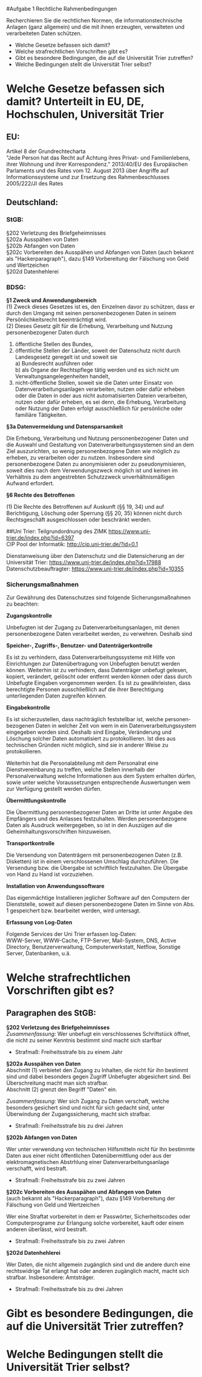 #Aufgabe 1 Rechtliche Rahmenbedingungen  
  

Recherchieren Sie die rechtlichen Normen, die informationstechnische Anlagen (ganz allgemein) und die mit ihnen erzeugten, verwalteten und verarbeiteten Daten schützen.  

* Welche Gesetze befassen sich damit? 
* Welche strafrechtlichen Vorschriften gibt es?
* Gibt es besondere Bedingungen, die auf die Universität Trier zutreffen?
* Welche Bedingungen stellt die Universität Trier selbst?
  
# Welche Gesetze befassen sich damit? Unterteilt in EU, DE, Hochschulen, Universität Trier
## EU:
Artikel 8 der Grundrechtecharta  
"Jede Person hat das Recht auf Achtung ihres Privat- und Familienlebens, ihrer Wohnung und ihrer Korrespondenz."
2013/40/EU des Europäischen Parlaments und des Rates vom 12. August 2013 über Angriffe auf Informationssysteme und zur Ersetzung des Rahmenbeschlusses 2005/222/JI des Rates
  

## Deutschland:
### StGB:
§202 Verletzung des Briefgeheimnisses  
§202a Ausspähen von Daten  
§202b Abfangen von Daten  
§202c Vorbereiten des Ausspähen und Abfangen von Daten (auch bekannt als "Hackerparagraph"), dazu §149 Vorbereitung der Fälschung von Geld und Wertzeichen  
§202d Datenhehlerei  
### BDSG:

__§1 Zweck und Anwendungsbereich__   
(1) Zweck dieses Gesetzes ist es, den Einzelnen davor zu schützen, dass er durch den Umgang mit seinen personenbezogenen Daten in seinem Persönlichkeitsrecht beeinträchtigt wird.  
(2) Dieses Gesetz gilt für die Erhebung, Verarbeitung und Nutzung personenbezogener Daten durch   
1. öffentliche Stellen des Bundes,  
2. öffentliche Stellen der Länder, soweit der Datenschutz nicht durch Landesgesetz geregelt ist und soweit sie  
      a) Bundesrecht ausführen oder  
      b) als Organe der Rechtspflege tätig werden und es sich nicht um Verwaltungsangelegenheiten handelt,  
3. nicht-öffentliche Stellen, soweit sie die Daten unter Einsatz von Datenverarbeitungsanlagen verarbeiten, nutzen oder dafür erheben oder die Daten in oder aus nicht automatisierten Dateien verarbeiten, nutzen oder dafür erheben, es sei denn, die Erhebung, Verarbeitung oder Nutzung der Daten erfolgt ausschließlich für persönliche oder familiäre Tätigkeiten.  
  
__§3a Datenvermeidung und Datensparsamkeit__  
  
Die Erhebung, Verarbeitung und Nutzung personenbezogener Daten und die Auswahl und Gestaltung von Datenverarbeitungssystemen sind an dem Ziel auszurichten, so wenig personenbezogene Daten wie möglich zu erheben, zu verarbeiten oder zu nutzen. Insbesondere sind personenbezogene Daten zu anonymisieren oder zu pseudonymisieren, soweit dies nach dem Verwendungszweck möglich ist und keinen im Verhältnis zu dem angestrebten Schutzzweck unverhältnismäßigen Aufwand erfordert.  
  
__§6 Rechte des Betroffenen__  
  
(1) Die Rechte des Betroffenen auf Auskunft (§§ 19, 34) und auf Berichtigung, Löschung oder Sperrung (§§ 20, 35) können nicht durch Rechtsgeschäft ausgeschlossen oder beschränkt werden.  
  
##Uni Trier:
Teilgrundordnung des ZIMK https://www.uni-trier.de/index.php?id=6397  
CIP Pool der Informatik: http://cip.uni-trier.de/?id=0.1  

Dienstanweisung über den Datenschutz und die Datensicherung an der Universität Trier: https://www.uni-trier.de/index.php?id=17988  
Datenschutzbeauftragter: https://www.uni-trier.de/index.php?id=10355  

### Sicherungsmaßnahmen
  
Zur Gewährung des Datenschutzes sind folgende Sicherungsmaßnahmen zu beachten:  
  
__Zugangskontrolle__ 

Unbefugten ist der Zugang zu Datenverarbeitungsanlagen, mit denen personenbezogene Daten verarbeitet werden, zu verwehren. Deshalb sind

__Speicher-, Zugriffs-, Benutzer- und Datenträgerkontrolle__

Es ist zu verhindern, dass Datenverarbeitungssysteme mit Hilfe von Einrichtungen zur Datenübertragung von Unbefugten benutzt werden können. Weiterhin ist zu verhindern, dass Datenträger unbefugt gelesen, kopiert, verändert, gelöscht oder entfernt werden können oder dass durch Unbefugte Eingaben vorgenommen werden. Es ist zu gewährleisten, dass berechtigte Personen ausschließlich auf die ihrer Berechtigung unterliegenden Daten zugreifen können.
  
__Eingabekontrolle__  
  
Es ist sicherzustellen, dass nachträglich feststellbar ist, welche personen-bezogenen Daten in welcher Zeit von wem in ein Datenverarbeitungssystem eingegeben worden sind. Deshalb sind Eingabe, Veränderung und Löschung solcher Daten automatisiert zu protokollieren. Ist dies aus technischen Gründen nicht möglich, sind sie in anderer Weise zu protokollieren.
  
Weiterhin hat die Personalabteilung mit dem Personalrat eine Dienstvereinbarung zu treffen, welche Stellen innerhalb der Personalverwaltung welche Informationen aus dem System erhalten dürfen, sowie unter welche Voraussetzungen entsprechende Auswertungen wem zur Verfügung gestellt werden dürfen.
  
__Übermittlungskontrolle__  
  
Die Übermittlung personenbezogener Daten an Dritte ist unter Angabe des Empfängers und des Anlasses festzuhalten. Werden personenbezogene Daten als Ausdruck weitergegeben, so ist in den Auszügen auf die Geheimhaltungsvorschriften hinzuweisen.
  
__Transportkontrolle__  
  
Die Versendung von Datenträgern mit personenbezogenen Daten (z.B. Disketten) ist in einem verschlossenen Umschlag durchzuführen. Die Versendung bzw. die Übergabe ist schriftlich festzuhalten. Die Übergabe von Hand zu Hand ist vorzuziehen.
  
__Installation von Anwendungssoftware__  
  
Das eigenmächtige Installieren jeglicher Software auf den Computern der Dienststelle, soweit auf diesen personenbezogene Daten im Sinne von Abs. 1 gespeichert bzw. bearbeitet werden, wird untersagt.
  
__Erfassung von Log-Daten__  
  
Folgende Services der Uni Trier erfassen log-Daten:  
WWW-Server, WWW-Cache, FTP-Server, Mail-System, DNS, Active Directory, Benutzerverwaltung, Computerwerkstatt, Netflow, Sonstige Server, Datenbanken, u.ä.  

# Welche strafrechtlichen Vorschriften gibt es?
## Paragraphen des StGB:

__§202 Verletzung des Briefgeheimnisses__    
*Zusammenfassung:* Wer unbefugt ein verschlossenes Schriftstück öffnet, die nicht zu seiner Kenntnis bestimmt sind macht sich starfbar
   
* Strafmaß: Freiheitsstrafe bis zu einem Jahr    
  
__§202a Ausspähen von Daten__    
Abschnitt (1) verbietet den Zugang zu Inhalten, die nicht für ihn bestimmt sind und dabei besonders gegen Zugriff Unbefugter abgesichert sind. Bei Überschreitung macht man sich strafbar.  
Abschnitt (2) grenzt den Begriff "Daten" ein.  
  
*Zusammenfassung:* Wer sich Zugang zu Daten verschaft, welche besonders gesichert sind und nicht für sich gedacht sind, unter Überwindung der Zugangssicherung, macht sich strafbar.  
  
* Strafmaß: Freiheitsstrafe bis zu drei Jahren  
  
__§202b Abfangen von Daten__   
  
Wer unter verwendung von technischen Hilfsmitteln nicht für Ihn bestimmte Daten aus einer nicht öffentlichen Datenübermittlung oder aus der elektromagnetischen Abstrhlung einer Datenverarbeitungsanlage verschafft, wird bestraft.  

* Strafmaß: Freiheitsstrafe bis zu zwei Jahren  
  
__§202c Vorbereiten des Ausspähen und Abfangen von Daten__    
(auch bekannt als "Hackerparagraph"), dazu §149 Vorbereitung der Fälschung von Geld und Wertzeichen  
  
Wer eine Straftat vorbereitet in dem er Passwörter, Sicherheitscodes oder Computerprograme zur Erlangung solche vorbereitet, kauft oder einem anderen überlässt, wird bestraft.  
  
* Strafmaß: Freiheitsstrafe bis zu zwei Jahren  
  
__§202d Datenhehlerei__  

Wer Daten, die nicht allgemein zugänglich sind und die andere durch eine rechtswidrige Tat erlangt hat oder anderen zugänglich macht, macht sich strafbar. Insbesondere: Amtsträger.  
  
* Strafmaß: Freiheitsstrafe bis zu drei Jahren  

# Gibt es besondere Bedingungen, die auf die Universität Trier zutreffen?


# Welche Bedingungen stellt die Universität Trier selbst?

